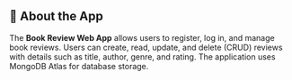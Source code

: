 ## 📝 About the App

The **Book Review Web App** allows users to register, log in, and manage book reviews. Users can create, read, update, and delete (CRUD) reviews with details such as title, author, genre, and rating. The application uses MongoDB Atlas for database storage.